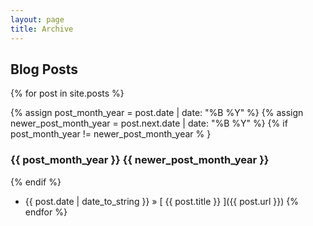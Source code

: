 ```yaml
---
layout: page
title: Archive
---
```


## Blog Posts

{% for post in site.posts %}

  {% assign post_month_year = post.date | date: "%B %Y" %}
  {% assign newer_post_month_year = post.next.date | date: "%B %Y" %}
  {% if post_month_year != newer_post_month_year % }
    <h3 class="section-header-archive">
      {{ post_month_year }}
      {{ newer_post_month_year }}
    </h3>
  {% endif %}
  
  * {{ post.date | date_to_string }} &raquo; [ {{ post.title }} ]({{ post.url }})
{% endfor %}